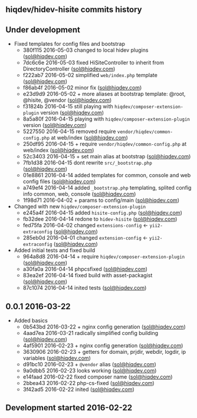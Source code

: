hiqdev/hidev-hisite commits history
-----------------------------------

## Under development

- Fixed templates for config files and bootstrap
    - 380f115 2016-05-03 changed to local hidev plugins (sol@hiqdev.com)
    - 7dc6c6e 2016-05-03 fixed HiSiteController to inherit from DirectoryController (sol@hiqdev.com)
    - f222ab7 2016-05-02 simplified `web/index.php` template (sol@hiqdev.com)
    - f86ab4f 2016-05-02 minor fix (sol@hiqdev.com)
    - e23d9d9 2016-05-02 + more aliases at bootstrap template: @root, @hisite, @vendor (sol@hiqdev.com)
    - f31824b 2016-04-15 still playing with `hiqdev/composer-extension-plugin` version (sol@hiqdev.com)
    - 8a5a80f 2016-04-15 playing with `hiqdev/composer-extension-plugin` version (sol@hiqdev.com)
    - 5227550 2016-04-15 removed require `vendor/hiqdev/common-config.php` at web/index (sol@hiqdev.com)
    - 250df95 2016-04-15 + require `vendor/hiqdev/common-config.php` at web/index (sol@hiqdev.com)
    - 52c3403 2016-04-15 + set main alias at bootstrap (sol@hiqdev.com)
    - 7fb1d38 2016-04-15 dont rewrite `src/_bootstrap.php` (sol@hiqdev.com)
    - 01e8861 2016-04-14 added templates for common, console and web config files (sol@hiqdev.com)
    - a749ef4 2016-04-14 added `_bootstrap.php` templating, splited config info common, web, console (sol@hiqdev.com)
    - 1f98d71 2016-04-02 + params to config/main (sol@hiqdev.com)
- Changed with new `hiqdev/composer-extension-plugin`
    - e245a4f 2016-04-15 added `hisite-config.php` (sol@hiqdev.com)
    - fb32dee 2016-04-14 redone to `hidev-hisite` (sol@hiqdev.com)
    - fed75fa 2016-04-02 changed `extensions-config` <- `yii2-extraconfig` (sol@hiqdev.com)
    - 285eb0d 2016-04-01 changed `extension-config` <- `yii2-extraconfig` (sol@hiqdev.com)
- Added initial tests and fixed build
    - 964a8d8 2016-04-14 + require `hiqdev/composer-extension-plugin` (sol@hiqdev.com)
    - a30fa0a 2016-04-14 phpcsfixed (sol@hiqdev.com)
    - 83ea2ef 2016-04-14 fixed build with asset-packagist (sol@hiqdev.com)
    - 87c1074 2016-04-14 inited tests (sol@hiqdev.com)

## 0.0.1 2016-03-22

- Added basics
    - 0b543bd 2016-03-22 + nginx config generation (sol@hiqdev.com)
    - 4aad7ea 2016-03-21 radically simplified config building (sol@hiqdev.com)
    - 4af5901 2016-02-23 + nginx config generation (sol@hiqdev.com)
    - 3630906 2016-02-23 + getters for domain, prjdir, webdir, logdir, ip variables (sol@hiqdev.com)
    - d91bc10 2016-02-23 + `@vendor` alias (sol@hiqdev.com)
    - 9a0dbb5 2016-02-23 looks working (sol@hiqdev.com)
    - e14faad 2016-02-22 fixed composer name (sol@hiqdev.com)
    - 2bbea43 2016-02-22 php-cs-fixed (sol@hiqdev.com)
    - 3f42ad5 2016-02-22 inited (sol@hiqdev.com)

## Development started 2016-02-22


